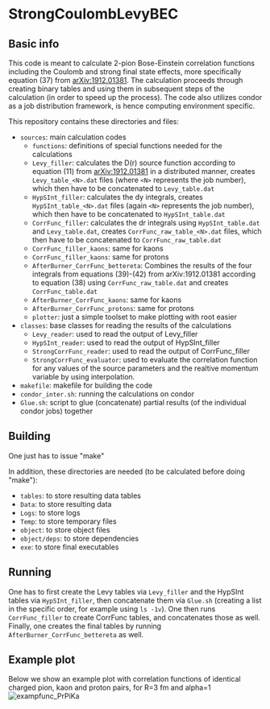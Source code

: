 # StrongCoulombLevyBEC

## Basic info
This code is meant to calculate 2-pion Bose-Einstein correlation functions including the Coulomb and strong final state effects, more specifically equation (37) from [arXiv:1912.01381](https://arxiv.org/abs/1912.01381). The calculation proceeds through creating binary tables and using them in subsequent steps of the calculation (in order to speed up the process). The code also utilizes condor as a job distribution framework, is hence computing environment specific.

This repository contains these directories and files:
- `sources`: main calculation codes
  - `functions`: definitions of special functions needed for the calculations
  - `Levy_filler`: calculates the D(r) source function according to equation (11) from [arXiv:1912.01381](https://arxiv.org/abs/1912.01381) in a distributed manner, creates `Levy_table_<N>.dat` files (where `<N>` represents the job number), which then have to be concatenated to `Levy_table.dat`
  - `HypSInt_filler`: calculates the dy integrals, creates `HypSInt_table_<N>.dat` files (again `<N>` represents the job number), which then have to be concatenated to `HypSInt_table.dat`
  - `CorrFunc_filler`: calculates the dr integrals using `HypSInt_table.dat` and `Levy_table.dat`, creates `CorrFunc_raw_table_<N>.dat` files, which then have to be concatenated to `CorrFunc_raw_table.dat`
  - `CorrFunc_filler_kaons`: same for kaons
  - `CorrFunc_filler_kaons`: same for protons
  - `AfterBurner_CorrFunc_bettereta`: Combines the results of the four integrals from equations (39)-(42) from arXiv:1912.01381 according to equation (38) using `CorrFunc_raw_table.dat` and creates `CorrFunc_table.dat`
  - `AfterBurner_CorrFunc_kaons`: same for kaons
  - `AfterBurner_CorrFunc_protons`: same for protons
  - `plotter`:  just a simple toolset to make plotting with root easier
- `classes`: base classes for reading the results of the calculations
  - `Levy_reader`: used to read the output of Levy_filler
  - `HypSInt_reader`: used to read the output of HypSInt_filler
  - `StrongCorrFunc_reader`: used to read the output of CorrFunc_filler
  - `StrongCorrFunc_evaluator`: used to evaluate the correlation function for any values of the source parameters and the realtive momentum variable by using interpolation.
- `makefile`: makefile for building the code
- `condor_inter.sh`: running the calculations on condor
- `Glue.sh`: script to glue (concatenate) partial results (of the individual condor jobs) together

## Building
One just has to issue "make"

In addition, these directories are needed (to be calculated before doing "make"):
- `tables`: to store resulting data tables
- `Data`: to store resulting data
- `Logs`: to store logs
- `Temp`: to store temporary files
- `object`: to store object files
- `object/deps`: to store dependencies
- `exe`: to store final executables


## Running
One has to first create the Levy tables via `Levy_filler` and the HypSInt tables via `HypSInt_filler`, then concatenate them via `Glue.sh` (creating a list in the specific order, for example using `ls -1v`). One then runs `CorrFunc_filler` to create CorrFunc tables, and concatenates those as well. Finally, one creates the final tables by running `AfterBurner_CorrFunc_bettereta` as well.


## Example plot
Below we show an example plot with correlation functions of identical charged pion, kaon and proton pairs, for R=3 fm and alpha=1
![exampfunc_PrPiKa](https://github.com/user-attachments/assets/d9b53aff-fddb-42ef-9da6-7271d887b6d9)
